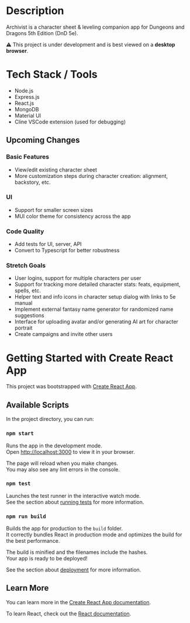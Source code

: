 # Description

Archivist is a character sheet &amp; leveling companion app for Dungeons and Dragons 5th Edition (DnD 5e).

⚠️ This project is under development and is best viewed on a **desktop browser**.

# Tech Stack / Tools

- Node.js
- Express.js
- React.js
- MongoDB
- Material UI
- Cline VSCode extension (used for debugging)

## Upcoming Changes

### Basic Features

- View/edit existing character sheet
- More customization steps during character creation: alignment, backstory, etc.

### UI

- Support for smaller screen sizes
- MUI color theme for consistency across the app

### Code Quality

- Add tests for UI, server, API
- Convert to Typescript for better robustness

### Stretch Goals

- User logins, support for multiple characters per user
- Support for tracking more detailed character stats: feats, equipment, spells, etc.
- Helper text and info icons in character setup dialog with links to 5e manual
- Implement external fantasy name generator for randomized name suggestions
- Interface for uploading avatar and/or generating AI art for character portrait
- Create campaigns and invite other users

# Getting Started with Create React App

This project was bootstrapped with [Create React App](https://github.com/facebook/create-react-app).

## Available Scripts

In the project directory, you can run:

### `npm start`

Runs the app in the development mode.\
Open [http://localhost:3000](http://localhost:3000) to view it in your browser.

The page will reload when you make changes.\
You may also see any lint errors in the console.

### `npm test`

Launches the test runner in the interactive watch mode.\
See the section about [running tests](https://facebook.github.io/create-react-app/docs/running-tests) for more information.

### `npm run build`

Builds the app for production to the `build` folder.\
It correctly bundles React in production mode and optimizes the build for the best performance.

The build is minified and the filenames include the hashes.\
Your app is ready to be deployed!

See the section about [deployment](https://facebook.github.io/create-react-app/docs/deployment) for more information.

## Learn More

You can learn more in the [Create React App documentation](https://facebook.github.io/create-react-app/docs/getting-started).

To learn React, check out the [React documentation](https://reactjs.org/).
